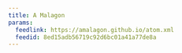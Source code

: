 ```yaml
---
title: A Malagon
params:
  feedlink: https://amalagon.github.io/atom.xml
  feedid: 8ed15adb56719c92d6bc01a41a77de8a
---
```

